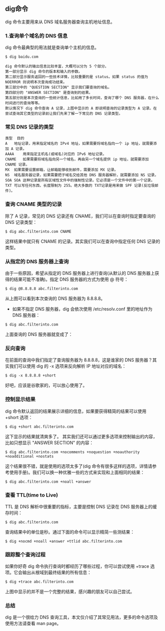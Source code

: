 ## dig命令
dig 命令主要用来从 DNS 域名服务器查询主机地址信息。

### 1.查询单个域名的 DNS 信息
dig 命令最典型的用法就是查询单个主机的信息。

```
$ dig baidu.com
```

```
dig 命令默认的输出信息比较丰富，大概可以分为 5 个部分。
第一部分显示 dig 命令的版本和输入的参数。
第二部分显示服务返回的一些技术详情，比较重要的是 status。如果 status 的值为 NOERROR 则说明本次查询成功结束。
第三部分中的 "QUESTION SECTION" 显示我们要查询的域名。
第四部分的 "ANSWER SECTION" 是查询到的结果。
第五部分则是本次查询的一些统计信息，比如用了多长时间，查询了哪个 DNS 服务器，在什么时间进行的查询等等。
默认情况下 dig 命令查询 A 记录，上图中显示的 A 即说明查询的记录类型为 A 记录。在尝试查询其它类型的记录前让我们先来了解一下常见的 DNS 记录类型。
```

### 常见 DNS 记录的类型
```
类型	目的
A	地址记录，用来指定域名的 IPv4 地址，如果需要将域名指向一个 ip 地址，就需要添加 A 记录。
AAAA	用来指定主机名(或域名)对应的 IPv6 地址记录。
CNAME	如果需要将域名指向另一个域名，再由另一个域名提供 ip 地址，就需要添加 CNAME 记录。
MX	如果需要设置邮箱，让邮箱能够收到邮件，需要添加 MX 记录。
NS	域名服务器记录，如果需要把子域名交给其他 DNS 服务器解析，就需要添加 NS 记录。
SOA	SOA 这种记录是所有区域性文件中的强制性记录。它必须是一个文件中的第一个记录。
TXT	可以写任何东西，长度限制为 255。绝大多数的 TXT记录是用来做 SPF 记录(反垃圾邮件)。
```
### 查询 CNAME 类型的记录

除了 A 记录，常见的 DNS 记录还有 CNAME，我们可以在查询时指定要查询的 DNS 记录类型：

```
$ dig abc.filterinto.com CNAME

```
这样结果中就只有 CNAME 的记录。其实我们可以在查询中指定任何 DNS 记录的类型。

### 从指定的 DNS 服务器上查询
由于一些原因，希望从指定的 DNS 服务器上进行查询(从默认的 DNS 服务器上获得的结果可能不准确)。指定 DNS 服务器的方式为使用 @ 符号：

```
$ dig @8.8.8.8 abc.filterinto.com
```

从上图可以看到本次查询的 DNS 服务器为 8.8.8.8。

* 如果不指定 DNS 服务器，dig 会依次使用 /etc/resolv.conf 里的地址作为 DNS 服务器：


```
$ dig abc.filterinto.com
```

上面查询的 DNS 服务器就变成了：



### 反向查询
在前面的查询中我们指定了查询服务器为 8.8.8.8，这是谁家的 DNS 服务器？其实我们可以使用 dig 的 -x 选项来反向解析 IP 地址对应的域名：

```
$ dig -x 8.8.8.8 +short
```

好吧，应该是谷歌家的，可以放心使用了。

### 控制显示结果
dig 命令默认返回的结果展示详细的信息，如果要获得精简的结果可以使用 +short 选项：

```
$ dig +short abc.filterinto.com
```


这下显示的结果就清爽多了。
其实我们还可以通过更多选项来控制输出的内容，比如只想显示 "ANSWER SECTION" 的内容：

```
$ dig abc.filterinto.com +nocomments +noquestion +noauthority +noadditional +nostats
```

这个结果很不错，就是使用的选项太多了(dig 命令有很多这样的选项，详情请参考使用手册)。我们可以换一种优雅一些的方式来实现和上面相同的结果：
```
$ dig abc.filterinto.com +noall +answer
```
### 查看 TTL(time to Live)
TTL 是 DNS 解析中很重要的指标，主要是控制 DNS 记录在 DNS 服务器上的缓存时间：

```
$ dig abc.filterinto.com
```

查询结果中的单位是秒。通过下面的命令可以显示精简一些测结果：
```
$ dig +nocmd +noall +answer +ttlid abc.filterinto.com
```

### 跟踪整个查询过程
如果你好奇 dig 命令执行查询时都经历了哪些过程，你可以尝试使用 +trace 选项。它会输出从根域到最终结果的所有信息：

```
$ dig +trace abc.filterinto.com
```

上图中显示的并不是一个完整的结果，感兴趣的朋友可以自己尝试。

### 总结
dig 是一个很给力 DNS 查询工具，本文仅介绍了其常见用法，更多的命令选项及使用方法请查看 man page。